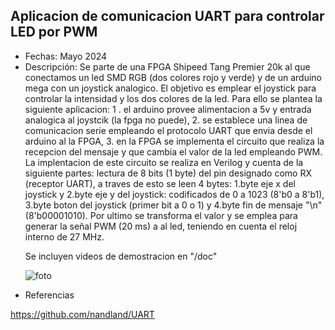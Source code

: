 ## Aplicacion de comunicacion UART para controlar LED por PWM
<ul>
    <li>Fechas: Mayo 2024</li>
    <li>Descripción: Se parte de una FPGA Shipeed Tang Premier 20k al que conectamos un led SMD RGB (dos colores rojo y verde) y de un arduino mega con un joystick analogico. El objetivo es emplear el joystick para controlar la intensidad y los dos colores de la led. Para ello se plantea la siguiente aplicacion: 1 . el arduino provee alimentacion a 5v y entrada analogica al joystcik (la fpga no puede), 2. se establece una linea de comunicacion serie empleando el protocolo UART que envia desde el arduino al la FPGA, 3. en la FPGA se implementa el circuito que realiza la recepcion del mensaje y que cambia el valor de la led empleando PWM. La implentacion de este circuito se realiza en Verilog y cuenta de la siguiente partes: lectura de 8 bits (1 byte) del pin designado como RX (receptor UART), a traves de esto se leen 4 bytes: 1.byte eje x del joystick y 2.byte eje y del joystick: codificados de 0 a 1023 (8'b0 a 8'b1), 3.byte boton del joystick (primer bit a 0 o 1) y 4.byte fin de mensaje "\n"(8'b00001010). Por ultimo se transforma el valor y se emplea para generar la señal PWM (20 ms) a al led, teniendo en cuenta el reloj interno de 27 MHz.

Se incluyen videos de demostracion en "/doc"

![foto](https://github.com/asier-vega-gutierrez/FPGA_uart_2_pwm/blob/main/doc/Esquema.png)

</li>
    <li>Referencias</li>
</ul>

https://github.com/nandland/UART
